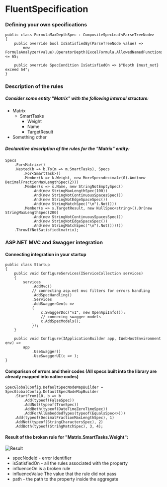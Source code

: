 # FluentSpecification

### Defining your own specifications
```
public class FormulaMaxDepthSpec : CompositeSpecLeaf<ParseTreeNode>
{
	public override bool IsSatisfiedBy(ParseTreeNode value) =>
		new FormulaAnalyzer(value).OperatorDepth(ExcelFormula.AllowedNamedFunctions) <= 65;

	public override SpecCondition IsSatisfiedOn => $"Depth {must_not} exceed 64";
}

```
### Description of the rules
##### Consider some entity "Matrix" with the following internal structure:
* Matrix
	* SmartTasks
		* Weight
		* Name
		* TargetResult
* Something other
##### Declarative description of the rules for the "Matrix" entity:
```
Specs
	.For<Matrix>()
	.Nested(b => b.To(m => m.SmartTasks), Specs
		.For<SmartTask>()
		.Member(k => k.Weight, new MoreSpec<decimal>(0).And(new DecimalFractionMaxLengthSpec(2)))
		.Member(s => s.Name, new StringNotEmptySpec()
			.And(new StringMaxLengthSpec(100))
			.And(new StringNotContinuousSpacesSpec())
			.And(new StringNotEdgeSpaceSpec())
			.And(new StringMatchSpec("\n").Not()))
		.Member(s => s.TargetResult, new NullSpec<string>().Or(new StringMaxLengthSpec(200)
			.And(new StringNotContinuousSpacesSpec())
			.And(new StringNotEdgeSpaceSpec())
			.And(new StringMatchSpec("\n").Not()))!))
	.ThrowIfNotSatisfied(matrix);

```
### ASP.NET MVC and Swagger integration
#### Connecting integration in your startup
```
public class Startup
{
	public void ConfigureServices(IServiceCollection services)
	{
		services
			.AddMvc()
			// connecting asp.net mvc filters for errors handling
			.AddSpecHandling()
			.Services
			.AddSwaggerGen(c =>
			{
				c.SwaggerDoc("v1", new OpenApiInfo());
				// connecing swagger models
				c.AddSpecModels();
			});
	}

	public void Configure(IApplicationBuilder app, IWebHostEnvironment env) =>
		app
			.UseSwagger()
			.UseSwaggerUI(c => );
}
```
#### Comparison of errors and their codes (All specs built into the library are already mapped into native codes)
```
SpecGlobalConfig.DefaultSpecNodeMapBuilder = SpecGlobalConfig.DefaultSpecNodeMapBuilder
	.StartFrom(10, b => b
		.Add(typeof(FalseSpec))
		.AddNot(typeof(TrueSpec))
		.AddBoth(typeof(DateTimeZeroTimeSpec))
		.AddForAllEmbeddedTypes(typeof(EqualsSpec<>)))
	.Add(typeof(DecimalFractionMaxLengthSpec), 1)
	.AddNot(typeof(StringCharactersSpec), 2)
	.AddBoth(typeof(StringMatchSpec), 3, 4);

```
#### Result of the broken rule for "Matrix.SmartTasks.Weight":
![Result](https://i.imgur.com/oPbCRpT.jpg)

* specNodeId - error identifier
* isSatisfiedOn - all the rules associated with the property
* influenceOn is a broken rule
* influenceValue The value that the rule did not pass
* path - the path to the property inside the aggregate

